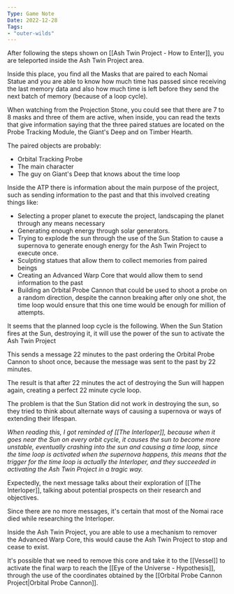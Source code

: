 ```yaml
---
Type: Game Note
Date: 2022-12-28
Tags:
- "outer-wilds"
---
```

After following the steps shown on [[Ash Twin Project - How to Enter]], you are teleported inside the Ash Twin Project area.

Inside this place, you find all the Masks that are paired to each Nomai Statue and you are able to know how much time has passed since receiving the last memory data and also how much time is left before they send the next batch of memory (because of a loop cycle).

When watching from the Projection Stone, you could see that there are 7 to 8 masks and three of them are active, when inside, you can read the texts that give information saying that the three paired statues are located on the Probe Tracking Module, the Giant's Deep and on Timber Hearth.

The paired objects are probably:
- Orbital Tracking Probe
- The main character
- The guy on Giant's Deep that knows about the time loop

Inside the ATP there is information about the main purpose of the project, such as sending information to the past and that this involved creating things like:
- Selecting a proper planet to execute the project, landscaping the planet through any means necessary
- Generating enough energy through solar generators.
- Trying to explode the sun through the use of the Sun Station to cause a supernova to generate enough energy for the Ash Twin Project to execute once.
- Sculpting statues that allow them to collect memories from paired beings
- Creating an Advanced Warp Core that would allow them to send information to the past
- Building an Orbital Probe Cannon that could be used to shoot a probe on a random direction, despite the cannon breaking after only one shot, the time loop would ensure that this one time would be enough for million of attempts.

It seems that the planned loop cycle is the following. 
When the Sun Station fires at the Sun, destroying it, it will use the power of the sun to activate the Ash Twin Project

This sends a message 22 minutes to the past ordering the Orbital Probe Cannon to shoot once, because the message was sent to the past by 22 minutes. 

The result is that after 22 minutes the act of destroying the Sun will happen again, creating a perfect 22 minute cycle loop.

The problem is that the Sun Station did not work in destroying the sun, so they tried to think about alternate ways of causing a supernova or ways of extending their lifespan.

*When reading this, I got reminded of [[The Interloper]], because when it goes near the Sun on every orbit cycle, it causes the sun to become more unstable, eventually crashing into the sun and causing a time loop, since the time loop is activated when the supernova happens, this means that the trigger for the time loop is actually the Interloper, and they succeeded in activating the Ash Twin Project in a tragic way.*

Expectedly, the next message talks about their exploration of [[The Interloper]], talking about potential prospects on their research and objectives. 

Since there are no more messages, it's certain that most of the Nomai race died while researching the Interloper.

Inside the Ash Twin Project, you are able to use a mechanism to remover the Advanced Warp Core, this would cause the Ash Twin Project to stop and cease to exist.

It's possible that we need to remove this core and take it to the [[Vessel]] to activate the final warp to reach the [[Eye of the Universe - Hypothesis]], through the use of the coordinates obtained by the [[Orbital Probe Cannon Project|Orbital Probe Cannon]].

